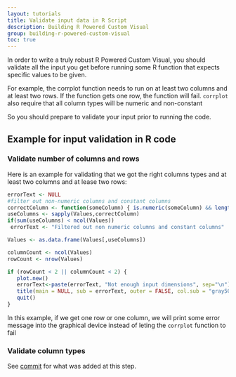 ```yaml
---
layout: tutorials
title: Validate input data in R Script
description: Building R Powered Custom Visual
group: building-r-powered-custom-visual
toc: true
---
```


In order to write a truly robust R Powered Custom Visual, you should validate all the input you get before running some R function that expects specific values to be given.

For example, the corrplot function needs to run on at least two columns and at least two rows.
If the function gets one row, the function will fail.
`corrplot` also require that all column types will be numeric and non-constant

So you should prepare to validate your input prior to running the code.

## Example for input validation in R code

### Validate number of columns and rows
Here is an example for validating that we got the right columns types and at least two columns and at lease two rows:

 ```r
errorText <- NULL
#filter out non-numeric columns and constant columns
correctColumn <- function(someColumn) { is.numeric(someColumn) && length(unique(someColumn)) > 1 }
useColumns <- sapply(Values,correctColumn)
if(sum(useColumns) < ncol(Values))
  errorText <- "Filtered out non numeric columns and constant columns"

Values <- as.data.frame(Values[,useColumns])

columnCount <- ncol(Values)
rowCount <- nrow(Values)

if (rowCount < 2 || columnCount < 2) {
    plot.new()
    errorText<-paste(errorText, "Not enough input dimensions", sep="\n")
    title(main = NULL, sub = errorText, outer = FALSE, col.sub = "gray50", cex.sub = 0.75)
    quit()
}
```

In this example, if we get one row or one column, we will print some error message into the graphical device instead of leting the `corrplot` function to fail

### Validate column types


See [commit](https://github.com/Microsoft/PowerBI-visuals-sampleCorrPlotRVisual/commit/988057e9845ef24374b83ea0e15ae3c1f1873c90) for what was added at this step.